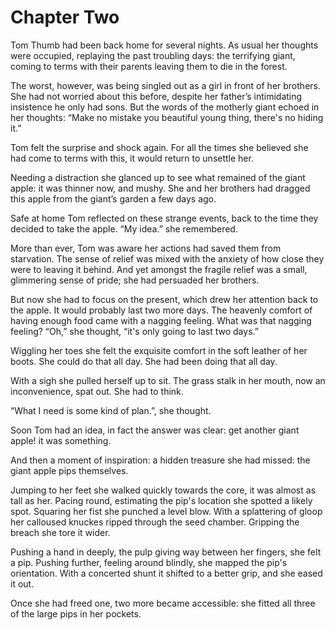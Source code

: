 # Chapter Two

Tom Thumb had been back home for several nights. As usual her thoughts were occupied, replaying the past troubling days: the terrifying giant, coming to terms with their parents leaving them to die in the forest.

The worst, however, was being singled out as a girl in front of her brothers. She had not worried about this before, despite her father’s intimidating insistence he only had sons. But the words of the motherly giant echoed in her thoughts: “Make no mistake you beautiful young thing, there's no hiding it.”

Tom felt the surprise and shock again. For all the times she believed she had come to terms with this, it would return to unsettle her.

Needing a distraction she glanced up to see what remained of the giant apple: it was thinner now, and mushy. She and her brothers had dragged this apple from the giant’s garden a few days ago.

Safe at home Tom reflected on these strange events, back to the time they decided to take the apple. “My idea.” she remembered.

More than ever, Tom was aware her actions had saved them from starvation. The sense of relief was mixed with the anxiety of how close they were to leaving it behind. And yet amongst the fragile relief was a small, glimmering sense of pride; she had persuaded her brothers.

But now she had to focus on the present, which drew her attention back to the apple. It would probably last two more days. The heavenly comfort of having enough food came with a nagging feeling. What was that nagging feeling? “Oh,” she thought, “it's only going to last two days.”

Wiggling her toes she felt the exquisite comfort in the soft leather of her boots. She could do that all day. She had been doing that all day.

With a sigh she pulled herself up to sit. The grass stalk in her mouth, now an inconvenience, spat out. She had to think.	

“What I need is some kind of plan.”, she thought.

Soon Tom had an idea, in fact the answer was clear: get another giant apple! it was something.

And then a moment of inspiration: a hidden treasure she had missed: the giant apple pips themselves.

Jumping to her feet she walked quickly towards the core, it was almost as tall as her. Pacing round, estimating the pip's location she spotted a likely spot. Squaring her fist she punched a level blow. With a splattering of gloop her calloused knuckes ripped through the seed chamber. Gripping the breach she tore it wider.

Pushing a hand in deeply, the pulp giving way between her fingers, she felt a pip. Pushing further, feeling around blindly, she mapped the pip's orientation. With a concerted shunt it shifted to a better grip, and she eased it out.

Once she had freed one, two more became accessible: she fitted all three of the large pips in her pockets.
